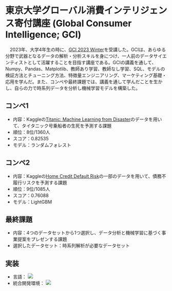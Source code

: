 # 東京大学グローバル消費インテリジェンス寄付講座 (Global Consumer Intelligence; GCI)
　2023年、大学4年生の時に、[GCI 2023 Winter](https://gci2.t.u-tokyo.ac.jp/archives/course/gci-2023-winter)を受講した。GCIは、あらゆる分野で武器となるデータの解析・分析スキルを身につけ、一人前のデータサイエンティストとして活躍することを目指す講座である。GCIの講義を通して、Numpy、Pandas、Matplotlib、教師あり学習、教師なし学習、SQL、モデルの検証方法とチューニング方法、特徴量エンジニアリング、マーケティング基礎・応用を学んだ。また、コンペや最終課題では、講義を通して学んだことを生かし、自らの力で時系列データを分析し機械学習モデルを構築した。

## コンペ1
- 内容：Kaggleの[Titanic: Machine Learning from Disaster](https://www.kaggle.com/competitions/titanic)のデータを用いて、タイタニック号乗船者の生死を予測する課題
- 順位：8位/1360人
- スコア：0.82535
- モデル：ランダムフォレスト

## コンペ2
- 内容：Kaggleの[Home Credit Default Risk](https://www.kaggle.com/competitions/home-credit-default-risk)の一部のデータを用いて、債務不履行リスクを予測する課題
- 順位：9位/1085人
- スコア：0.76088
- モデル：LightGBM

## 最終課題
- 内容：4つのデータセットから1つ選択し、データ分析と機械学習に基づく事業提案をプレゼンする課題
- 選択したデータセット：時系列解析が必要なデータセット

## 実装
- 言語：
  <img src="https://img.shields.io/badge/-Python-3776AB.svg?logo=python&style=plastic">
- 統合開発環境：
  <img src="https://img.shields.io/badge/-Colab-F9AB00.svg?logo=google%20colab&style=plastic">
